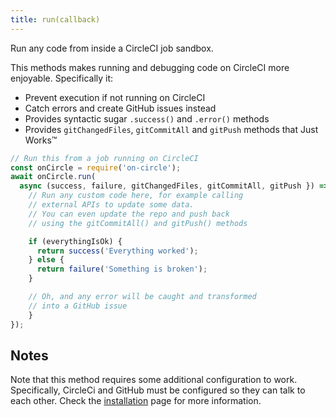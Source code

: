 ```yaml
---
title: run(callback)
---
```


Run any code from inside a CircleCI job sandbox.

This methods makes running and debugging code on CircleCI more enjoyable.
Specifically it:

- Prevent execution if not running on CircleCI
- Catch errors and create GitHub issues instead
- Provides syntactic sugar `.success()` and `.error()` methods
- Provides `gitChangedFiles`, `gitCommitAll` and `gitPush` methods that Just
  Works™

```javascript
// Run this from a job running on CircleCI
const onCircle = require('on-circle');
await onCircle.run(
  async (success, failure, gitChangedFiles, gitCommitAll, gitPush }) => {
    // Run any custom code here, for example calling
    // external APIs to update some data.
    // You can even update the repo and push back
    // using the gitCommitAll() and gitPush() methods

    if (everythingIsOk) {
      return success('Everything worked');
    } else {
      return failure('Something is broken');
    }

    // Oh, and any error will be caught and transformed
    // into a GitHub issue
    }
});
```

## Notes

Note that this method requires some additional configuration to work.
Specifically, CircleCi and GitHub must be configured so they can talk to each
other. Check the [installation][1] page for more information.

[1]: /installation/
